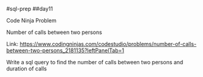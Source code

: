 #sql-prep
##day11

Code Ninja Problem

Number of calls between two persons

Link:
https://www.codingninjas.com/codestudio/problems/number-of-calls-between-two-persons_2181135?leftPanelTab=1

Write a sql query to find the number of calls between two persons and duration of calls
